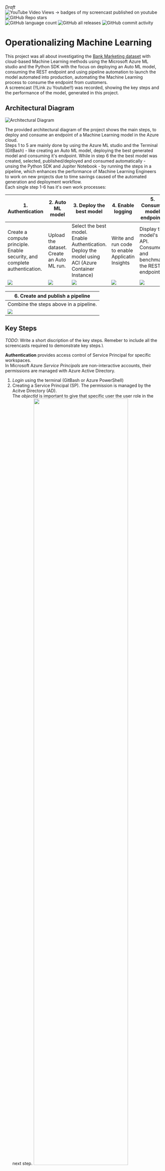 *Draft* \
![YouTube Video Views](https://img.shields.io/youtube/views/liJVSwOiiwg?style=social&color=red) -> badges of my screencast published on youtube \
![GitHub Repo stars](https://img.shields.io/github/stars/Daniel-car1/nd00333_AZMLND_C2-master?style=social) \
![GitHub language count](https://img.shields.io/github/languages/count/Daniel-car1/nd00333_AZMLND_C2-master)
![GitHub all releases](https://img.shields.io/github/downloads/Daniel-car1/nd00333_AZMLND_C2-master/total?style=flat-square)
![GitHub commit activity](https://img.shields.io/github/commit-activity/m/Daniel-car1/nd00333_AZMLND_C2-master?style=flat-square)


# Operationalizing Machine Learning

This project was all about investigating the [Bank Marketing dataset](https://automlsamplenotebookdata.blob.core.windows.net/automl-sample-notebook-data/bankmarketing_train.csv) with cloud-based Machine Learning methods using the Microsoft Azure ML studio and the Python SDK with the focus on deploying an Auto ML model, consuming the REST endpoint and using pipeline automation to launch the model automated into production, automating the Machine Learning process to consume the endpoint from customers. \
A screencast (!!Link zu Youtube!!) was recorded, showing the key steps and the performance of the model, generated in this project.


## Architectural Diagram

![Architectural Diagram](https://github.com/Daniel-car1/nd00333_AZMLND_C2-master/blob/master/starter_files/Images/project_flow/overview.png) 

The provided architectural diagram of the project shows the main steps, to deploy and consume an endpoint of a Machine Learning model in the Azure cloud. \
Steps 1 to 5 are mainly done by using the Azure ML studio and the Terminal (GitBash) - like creating an Auto ML model, deploying the best generated model and consuming it's endpoint. While in step 6 the the best model was created, selected, published/deployed and consumed automatically - unsing the Python SDK and Jupiter Notebook - by running the steps in a pipeline, which enhances the performance of Machine Learning Engineers to work on new projects due to time savings caused of the automated generation and deployment workflow.  \
Each single step 1-6 has it's own work processes:


| 1. Authentication | 2. Auto ML model | 3. Deploy the best model | 4. Enable logging | 5. Consume model endpoints |
| --- | --- | --- | --- | --- |
| Create a compute principle. <br /> Enable security, and complete authentication. | Upload the dataset. <br /> Create an Auto ML run. | Select the best model. <br /> Enable Authentication. <br /> Deploy the model using ACI (Azure Container Instance) | Write and run code to enable Applicatin Insights | Display the model's API. <br /> Consume and benchmark the REST endpoint. |
| ![](https://github.com/Daniel-car1/nd00333_AZMLND_C2-master/blob/master/starter_files/Images/project_flow/Authentication.PNG) | ![](https://github.com/Daniel-car1/nd00333_AZMLND_C2-master/blob/master/starter_files/Images/project_flow/AutoMLmodel.PNG) | ![](https://github.com/Daniel-car1/nd00333_AZMLND_C2-master/blob/master/starter_files/Images/project_flow/deploy%20model.PNG) | ![](https://github.com/Daniel-car1/nd00333_AZMLND_C2-master/blob/master/starter_files/Images/project_flow/enable%20logging.PNG) | ![](https://github.com/Daniel-car1/nd00333_AZMLND_C2-master/blob/master/starter_files/Images/project_flow/consume%20endpoint.PNG) | \


| 6. Create and publish a pipeline |
| --- |
| Combine the steps above in a pipeline. |
| ![](https://github.com/Daniel-car1/nd00333_AZMLND_C2-master/blob/master/starter_files/Images/project_flow/create%20and%20publish%20a%20pipeline.png) |


## Key Steps
*TODO*: Write a short discription of the key steps. Remeber to include all the screencasts required to demonstrate key steps.\ 

**Authentication** provides access control of Service Principal for specific workspaces. \
In Microsoft Azure *Service Principals* are non-interactive accounts, their permissions are managed with Azure Active Directory. 
1. *Login* using the terminal (GitBash or Azure PowerShell)
2. Creating a Service Principal (SP). The permission is managed by the Acitve Directory (AD). <br/> The *objectId* is important to give that specific user the user role in the next step. <img src="https://github.com/Daniel-car1/nd00333_AZMLND_C2-master/blob/master/starter_files/Images/1_Authentication/3.PNG" height="80%" width="80%"> <br/>
3. Share the workspace. The user got the user role of an owner. <br/> (Note: Note: All steps were performeded in the provided VM, which causes an error due to nonexistent user rights.) <img src="https://github.com/Daniel-car1/nd00333_AZMLND_C2-master/blob/master/starter_files/Images/1_Authentication/4.PNG"> <br/>

<br/> <br/>

**Automated ML Experiment** generates the best model fitted to the database input. \
1. Upload the Bankmarketing dataset - a tabular dataset - to ML Studio, making it a available for ML projects. <br/> <img src="https://github.com/Daniel-car1/nd00333_AZMLND_C2-master/blob/master/starter_files/Images/2_Automated_ML_Experiment/1.PNG"> <br/>
2. Crate and run a Auto ML experiment using Classification. <br/> The completed Automated ML Run 1 (bank-automl > Run 1) took less than 22 minutes in total and generated a best model algorithm *VotingEnsemble* with an AUC_weighted of 0.94768.  <br/> <img src="https://github.com/Daniel-car1/nd00333_AZMLND_C2-master/blob/master/starter_files/Images/2_Automated_ML_Experiment/4.PNG"> <br/>
3. Select the best model, after the Auto ML run ins completed. <br/> Voting Ensemble was the last run (66) of the classification task. <br/> <img src="https://github.com/Daniel-car1/nd00333_AZMLND_C2-master/blob/master/starter_files/Images/2_Automated_ML_Experiment/7.PNG"> <br/>

<br/> <br/>

**Deploy the best model**.
1. Select *VotingEnsemble*
2. Deploy *VotingEnsemble* using Azure Container Instance (ACI) and enable Authentication. <br/> <img src="https://github.com/Daniel-car1/nd00333_AZMLND_C2-master/blob/master/starter_files/Images/3_Deploy_the_best_model/1.PNG"> <br/>

<br/> <br/>

**Enable Looging** <br/>
In the previous step, VotingEnsemble was deployed. To retrieve logs, Applicatin Insights has to be enabled. Which can be done in Azure Studio by setting a checkbox or using the Azure Python SDK.
1. Enable Application Insights says 'true'.  <br/> Consuming the [*Application Insights url*](https://github.com/Daniel-car1/nd00333_AZMLND_C2-master/blob/master/starter_files/Images/4_Enable_Application_Insights/3.PNG) leads to a statistical overview of *Failed requests*, *Server response time* and *Server requets* which can be can be evaluated in much more detail like Smart Detection, Live metrics, Failures, Performance, etc.  <br/> <img src="https://github.com/Daniel-car1/nd00333_AZMLND_C2-master/blob/master/starter_files/Images/4_Enable_Application_Insights/2.PNG"> <br/>
2. Retrieve the logs, like:  <br/>
    - Listing ip and port
    - Initializing logger
    - Swagger GET methods etc.
<br/> <img src="https://github.com/Daniel-car1/nd00333_AZMLND_C2-master/blob/master/starter_files/Images/4_Enable_Application_Insights/1.PNG"> <br/>

<br/> <br/>

**Swagger Documentation** <br/>
The in Azure deployed model provides a Swagger JSON file, which contains information about methods and the schema which has to be used to consume the REST endpoint of the ML model. Swagger provides a service called Swagger-UI which allows to explore the Swagger JSON file in a user friendly way. <br/> Therefore the latest Swagger-UI Docker image has to run, follow after:  
1. Download the swagger.json file from the endpoint section.
2. Interact with the swagger instance running with the documentation for the HTTP API of the model. Running on localhost.
3. Display the contents of the API for the model.  <br/> The terminals show the executed scripts, which make it possible to consume the downloaded in swagger.json file in the Swagger-UI. Interaction between a service and the deployed model is done via the REST API exchanging JSON documents. Here the API specification for the Azure Machine Learning service 'automl-bank-deploy' has version 1.0. The Schemes are presented in HTTPS and the API methods are GET (displays the health status of the API) and POST, the interaction method.
<br/> <img src="https://github.com/Daniel-car1/nd00333_AZMLND_C2-master/blob/master/starter_files/Images/5_Swagger_Documentaion/7.PNG"> <br/>
The POST requests expects a JSON object as payload for executing the real-time machine learning service.
<br/> <img src="https://github.com/Daniel-car1/nd00333_AZMLND_C2-master/blob/master/starter_files/Images/5_Swagger_Documentaion/2.PNG"> <br/>

<br/> <br/>

**Consume Model Endpoints** <br/>
In the previous step 'Swagger Documentation' the methods and payloads interacting with the deployed Auto ML model was progressed. Using these information, consumption of the model's REST endpoint, can be progressed.
1. Select the scoring uri (= REST endpoint) of the automl-bank-deploy model, this is the target of the POST request.
2. Because authentication is necessary and the model is deployed as a ACI, 'using key' is the authentication type. There fore select the Primary key.
3. Construct a JSON data object using the schema obtained before. Here two requestas of a very young (17 years old) and a very old (87 years old) person were produced.
4. POST request the JSON object.
5. Obtain the resonse JSON object. <br/>
      - {"result": ["no", "no]} 
      - Both requests were denied.
<br/> <img src="https://github.com/Daniel-car1/nd00333_AZMLND_C2-master/blob/master/starter_files/Images/6_Consume_Model_Endpoints_and_Benchmark/2.PNG"> <br/>

<br/> <br/>

**Benchmark Model Endpoints** using Apache bench, an open source benchmark tool for load-testing the deployed Machine Learning model. Load-testing a model is done by sending an amount of POST requests to the model's API and measure it's performance like, *failed requests*, *Time taken for tests*, etc. If a request failed because of a too long taken time for a test, the performance of the compute target may have to be increased. <br/>
The model successfully passed the benchmark test. <br/>
1. Update the benchmark script.
2. Run the scripts against the HTTP API using the authentication keys to retrieve performance results.


| Starting the benchmark script | Final logs | Statistics in detail |
| --- | --- | --- |
| Request and first responses. | Last response with code 200 OK and statisticas. | Details of the benchmark metrics. <br/> - Time taken for tests: 1.705 seconds <br/> - Complete requests: 10 <br/> - **Failed requests: 0** |
| ![](https://github.com/Daniel-car1/nd00333_AZMLND_C2-master/blob/master/starter_files/Images/6_Consume_Model_Endpoints_and_Benchmark/3.PNG) | ![](https://github.com/Daniel-car1/nd00333_AZMLND_C2-master/blob/master/starter_files/Images/6_Consume_Model_Endpoints_and_Benchmark/4.PNG) | ![](https://github.com/Daniel-car1/nd00333_AZMLND_C2-master/blob/master/starter_files/Images/6_Consume_Model_Endpoints_and_Benchmark/5.PNG) | 

<br/> <br/>

**Create, Publish and Consume a Pipeline** using Jupyter Notebook. \ 
Automating the ML workflow to create, publish and consume a Machine Learning model using pipeline mechanism in Azure ML leads to the following: <br/>
1. Pipeline has been created.
<br/> <img src="https://github.com/Daniel-car1/nd00333_AZMLND_C2-master/blob/master/starter_files/Images/7_Create_Publish_Consume_Pipeline/6.PNG"> <br/>
2. Pipeline Endpoint has been created.
<br/> <img src="https://github.com/Daniel-car1/nd00333_AZMLND_C2-master/blob/master/starter_files/Images/7_Create_Publish_Consume_Pipeline/10.PNG"> <br/>
3. The Bankmarketing dataset with the AutoML module. 
<br/> <img src="https://github.com/Daniel-car1/nd00333_AZMLND_C2-master/blob/master/starter_files/Images/7_Create_Publish_Consume_Pipeline/1.PNG"> <br/>
4. In the 'Published Pipeline overview' the REST endpoint is shown and the status of ACTIVE.
<br/> <img src="https://github.com/Daniel-car1/nd00333_AZMLND_C2-master/blob/master/starter_files/Images/7_Create_Publish_Consume_Pipeline/3.PNG"> <br/>
5. Jupyter Notebook, shows the step runs using the 'Use RunDetailsWidget'.
<br/> <img src="https://github.com/Daniel-car1/nd00333_AZMLND_C2-master/blob/master/starter_files/Images/7_Create_Publish_Consume_Pipeline/4.PNG"> <br/>
<br/> <img src="https://github.com/Daniel-car1/nd00333_AZMLND_C2-master/blob/master/starter_files/Images/7_Create_Publish_Consume_Pipeline/5.PNG"> <br/>
6. In ML stuido, the scheduled run is shown. The total run of the Jupyter Notebook took 1.5 hours.
<br/> <img src="https://github.com/Daniel-car1/nd00333_AZMLND_C2-master/blob/master/starter_files/Images/7_Create_Publish_Consume_Pipeline/10.PNG"> <br/>

<br/> <br/>

## Screen Recording
TODO.\

## Standout Suggestions
The optional items about load-testing the endpoint was done an documented detailed in the section *Benchmark Model Endpoints*.\

## Future Improvements
- Expanding the script, using a Parallel Run Step in a pipeline.
- Test a local (Docker) container with a downloaded model.
- Export the best best model to ONNX.

## Sources
[Udacity - Machine Learning Engineer for Microsoft Azure](https://www.udacity.com/course/machine-learning-engineer-for-microsoft-azure-nanodegree--nd00333)\
[Azure Machine Learning documentation](https://docs.microsoft.com/en-us/azure/machine-learning/)\
[Authentication in MS Azure using SP ](https://docs.microsoft.com/en-us/powershell/azure/authenticate-azureps?view=azps-5.4.0)\
[Swagger API Development](https://swagger.io/)
[Apache HTTP server benchmarking tool](http://httpd.apache.org/docs/2.4/programs/ab.html)

